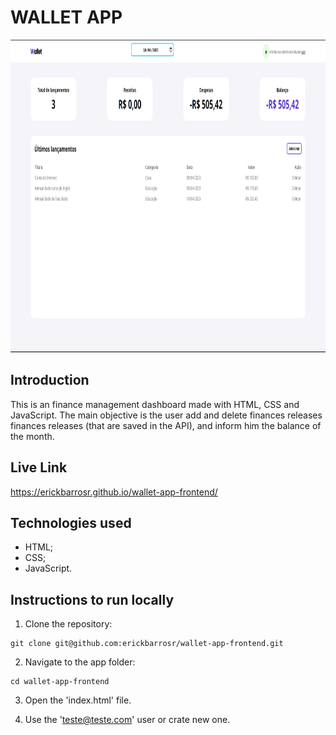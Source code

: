 # WALLET APP

<img src="https://github.com/erickbarrosr/wallet-app-frontend/blob/main/src/img/preview.png" alt="Wallet App preview" height="500">

## Introduction

This is an finance management dashboard made with HTML, CSS and JavaScript. The main objective is the user add and delete finances releases finances releases (that are saved in the API), and inform him the balance of the month.

## Live Link

https://erickbarrosr.github.io/wallet-app-frontend/

## Technologies used

- HTML;
- CSS;
- JavaScript.

## Instructions to run locally

1. Clone the repository:

```
git clone git@github.com:erickbarrosr/wallet-app-frontend.git
```

2. Navigate to the app folder:

```
cd wallet-app-frontend
```

3. Open the 'index.html' file.

4. Use the 'teste@teste.com' user or crate new one.
